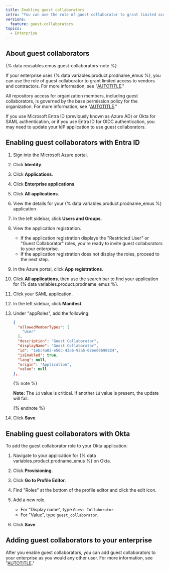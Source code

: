 ```yaml
---
title: Enabling guest collaborators
intro: "You can use the role of guest collaborator to grant limited access to vendors and contractors in your enterprise."
versions:
  feature: guest-collaborators
topics:
  - Enterprise
---
```


## About guest collaborators

{% data reusables.emus.guest-collaborators-note %}

If your enterprise uses {% data variables.product.prodname_emus %}, you can use the role of guest collaborator to grant limited access to vendors and contractors. For more information, see "[AUTOTITLE](/admin/enterprise-cloud@latest/admin/managing-accounts-and-repositories/managing-users-in-your-enterprise/roles-in-an-enterprise#guest-collaborators)."

All repository access for organization members, including guest collaborators, is governed by the base permission policy for the organization. For more information, see "[AUTOTITLE](/organizations/managing-user-access-to-your-organizations-repositories/managing-repository-roles/setting-base-permissions-for-an-organization)."

If you use Microsoft Entra ID (previously known as Azure AD) or Okta for SAML authentication, or if you use Entra ID for OIDC authentication, you may need to update your IdP application to use guest collaborators.

## Enabling guest collaborators with Entra ID

1. Sign into the Microsoft Azure portal.
1. Click **Identity**.
1. Click **Applications**.
1. Click **Enterprise applications**.
1. Click **All applications**.
1. View the details for your {% data variables.product.prodname_emus %} application
1. In the left sidebar, click **Users and Groups**.
1. View the application registration.

   - If the application registration displays the "Restricted User" or "Guest Collaborator" roles, you're ready to invite guest collaborators to your enterprise.
   - If the application registration does not display the roles, proceed to the next step.
1. In the Azure portal, click **App registrations**.
1. Click **All applications**, then use the search bar to find your application for {% data variables.product.prodname_emus %}.
1. Click your SAML application.
1. In the left sidebar, click **Manifest**.
1. Under "appRoles", add the following:

   ```json
   {
     "allowedMemberTypes": [
       "User"
     ],
     "description": "Guest Collaborator",
     "displayName": "Guest Collaborator",
     "id": "1ebc4a02-e56c-43a6-92a5-02ee09b90824",
     "isEnabled": true,
     "lang": null,
     "origin": "Application",
     "value": null
   },
   ```

   {% note %}

   **Note:** The `id` value is critical. If another `id` value is present, the update will fail.

   {% endnote %}
1. Click **Save**.

## Enabling guest collaborators with Okta

To add the guest collaborator role to your Okta application:

1. Navigate to your application for {% data variables.product.prodname_emus %} on Okta.
1. Click **Provisioning**.
1. Click **Go to Profile Editor**.
1. Find "Roles" at the bottom of the profile editor and click the edit icon.
1. Add a new role.

   - For "Display name", type `Guest Collaborator`.
   - For "Value", type `guest_collaborator`.
1. Click **Save**.

## Adding guest collaborators to your enterprise

After you enable guest collaborators, you can add guest collaborators to your enterprise as you would any other user. For more information, see "[AUTOTITLE](/admin/identity-and-access-management/provisioning-user-accounts-for-enterprise-managed-users/configuring-scim-provisioning-for-enterprise-managed-users#assigning-users-and-groups)."
